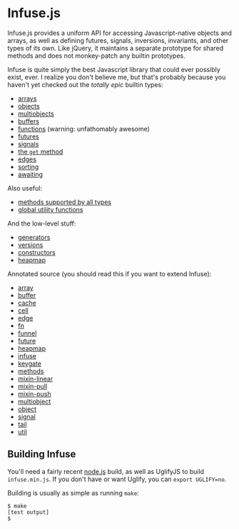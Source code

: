 # Infuse.js

Infuse.js provides a uniform API for accessing Javascript-native objects and
arrays, as well as defining futures, signals, inversions, invariants, and other
types of its own. Like jQuery, it maintains a separate prototype for shared
methods and does not monkey-patch any builtin prototypes.

Infuse is quite simply the best Javascript library that could ever possibly
exist, ever. I realize you don't believe me, but that's probably because you
haven't yet checked out the *totally epic* builtin types:

- [arrays](doc/array.md)
- [objects](doc/object.md)
- [multiobjects](doc/multiobject.md)
- [buffers](doc/buffer.md)
- [functions](doc/fn.md) (warning: unfathomably awesome)
- [futures](doc/future.md)
- [signals](doc/signal.md)
- [the `get` method](doc/get.md)
- [edges](doc/edge.md)
- [sorting](doc/sorting.md)
- [awaiting](doc/await.md)

Also useful:

- [methods supported by all types](doc/methods-src.md)
- [global utility functions](doc/util-src.md)

And the low-level stuff:

- [generators](doc/generators.md)
- [versions](doc/versions.md)
- [constructors](doc/constructors.md)
- [heapmap](doc/heapmap.md)

Annotated source (you should read this if you want to extend Infuse):

- [array](doc/array-src.md)
- [buffer](doc/buffer-src.md)
- [cache](doc/cache-src.md)
- [cell](doc/cell-src.md)
- [edge](doc/edge-src.md)
- [fn](doc/fn-src.md)
- [funnel](doc/funnel-src.md)
- [future](doc/future-src.md)
- [heapmap](doc/heapmap-src.md)
- [infuse](doc/infuse-src.md)
- [keygate](doc/keygate-src.md)
- [methods](doc/methods-src.md)
- [mixin-linear](doc/mixin-linear-src.md)
- [mixin-pull](doc/mixin-pull-src.md)
- [mixin-push](doc/mixin-push-src.md)
- [multiobject](doc/multiobject-src.md)
- [object](doc/object-src.md)
- [signal](doc/signal-src.md)
- [tail](doc/tail-src.md)
- [util](doc/util-src.md)

## Building Infuse

You'll need a fairly recent [node.js](http://nodejs.org) build, as well as
UglifyJS to build `infuse.min.js`. If you don't have or want Uglify, you can
`export UGLIFY=no`.

Building is usually as simple as running `make`:

    $ make
    [test output]
    $
